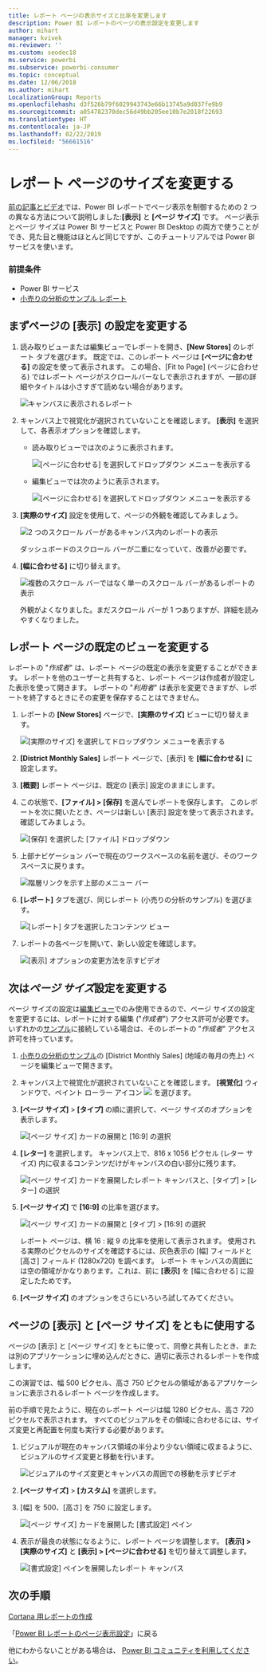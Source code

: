 ```yaml
---
title: レポート ページの表示サイズと比率を変更します
description: Power BI レポートのページの表示設定を変更します
author: mihart
manager: kvivek
ms.reviewer: ''
ms.custom: seodec18
ms.service: powerbi
ms.subservice: powerbi-consumer
ms.topic: conceptual
ms.date: 12/06/2018
ms.author: mihart
LocalizationGroup: Reports
ms.openlocfilehash: d3f526b79f6029943743e66b13745a9d037fe9b9
ms.sourcegitcommit: a054782370dec56d49bb205ee10b7e2018f22693
ms.translationtype: HT
ms.contentlocale: ja-JP
ms.lasthandoff: 02/22/2019
ms.locfileid: "56661516"
---
```

# <a name="change-the-size-of-a-report-page"></a>レポート ページのサイズを変更する
[前の記事とビデオ](../power-bi-report-display-settings.md)では、Power BI レポートでページ表示を制御するための 2 つの異なる方法について説明しました:**[表示]** と **[ページ サイズ]** です。 ページ表示とページ サイズは Power BI サービスと Power BI Desktop の両方で使うことができ、見た目と機能はほとんど同じですが、このチュートリアルでは Power BI サービスを使います。

### <a name="prerequisites"></a>前提条件
- Power BI サービス   
- [小売りの分析のサンプル レポート](../sample-retail-analysis.md)

## <a name="first-lets-change-the-page-view-setting"></a>まずページの [表示] の設定を変更する

1. 読み取りビューまたは編集ビューでレポートを開き、**[New Stores]** のレポート タブを選びます。 既定では、このレポート ページは **[ページに合わせる]** の設定を使って表示されます。  この場合、\[Fit to Page] \(ページに合わせる) ではレポート ページがスクロールバーなしで表示されますが、一部の詳細やタイトルは小さすぎて読めない場合があります。

   ![キャンバスに表示されるレポート](media/end-user-report-view/pbi_fit_to_page.png)
2. キャンバス上で視覚化が選択されていないことを確認します。 **[表示]** を選択して、各表示オプションを確認します。

   * 読み取りビューでは次のように表示されます。

     ![[ページに合わせる] を選択してドロップダウン メニューを表示する](media/end-user-report-view/power-bi-page-view-menu-new.png)
   * 編集ビューでは次のように表示されます。

     ![[ページに合わせる] を選択してドロップダウン メニューを表示する](media/end-user-report-view/power-bi-view-editing-view.png)

3. **[実際のサイズ]** 設定を使用して、ページの外観を確認してみましょう。

   ![2 つのスクロール バーがあるキャンバス内のレポートの表示](media/end-user-report-view/power-bi-actal-size2.png)

   ダッシュボードのスクロール バーが二重になっていて、改善が必要です。
4. **[幅に合わせる]** に切り替えます。

   ![複数のスクロール バーではなく単一のスクロール バーがあるレポートの表示](media/end-user-report-view/pbi_fit_to_width.png)

   外観がよくなりました。まだスクロール バーが 1 つありますが、詳細を読みやすくなりました。

## <a name="change-the-default-view-for-a-report-page"></a>レポート ページの既定のビューを変更する
レポートの "*作成者*" は、レポート ページの既定の表示を変更することができます。 レポートを他のユーザーと共有すると、レポート ページは作成者が設定した表示を使って開きます。 レポートの "*利用者*" は表示を変更できますが、レポートを終了するときにその変更を保存することはできません。

1. レポートの **[New Stores]** ページで、**[実際のサイズ]** ビューに切り替えます。

   ![[実際のサイズ] を選択してドロップダウン メニューを表示する](media/end-user-report-view/power-bi-actual-size.png)

2. **[District Monthly Sales]** レポート ページで、[表示] を **[幅に合わせる]** に設定します。

3. **[概要]** レポート ページは、既定の [表示] 設定のままにします。

4. この状態で、**[ファイル] > [保存]** を選んでレポートを保存します。 このレポートを次に開いたとき、ページは新しい [表示] 設定を使って表示されます。 確認してみましょう。

   ![[保存] を選択した [ファイル] ドロップダウン](media/end-user-report-view/power-bi-save.png)
3. 上部ナビゲーション バーで現在のワークスペースの名前を選び、そのワークスペースに戻ります。  

   ![階層リンクを示す上部のメニュー バー](media/end-user-report-view/power-bi-my-workspace.png)
4. **[レポート]** タブを選び、同じレポート (小売りの分析のサンプル) を選びます。

    ![[レポート] タブを選択したコンテンツ ビュー](media/end-user-report-view/power-bi-new-report2.png)
5. レポートの各ページを開いて、新しい設定を確認します。

   ![[表示] オプションの変更方法を示すビデオ](media/end-user-report-view/power-bi-page-view.gif)

## <a name="now-lets-explore-the-page-size-setting"></a>次は*ページ サイズ*設定を変更する
ページ サイズの設定は[編集ビュー](../service-interact-with-a-report-in-editing-view.md)でのみ使用できるので、ページ サイズの設定を変更するには、レポートに対する編集 ("*作成者*") アクセス許可が必要です。 いずれかの[サンプル](../sample-datasets.md)に接続している場合は、そのレポートの "*作成者*" アクセス許可を持っています。

1. [小売りの分析のサンプル](../sample-retail-analysis.md)の \[District Monthly Sales] \(地域の毎月の売上) ページを編集ビューで開きます。
2. キャンバス上で視覚化が選択されていないことを確認します。  **[視覚化]** ウィンドウで、ペイント ローラー アイコン ![](media/end-user-report-view/power-bi-paintroller.png) を選びます。
3. **[ページ サイズ]** &gt; **[タイプ]** の順に選択して、ページ サイズのオプションを表示します。

   ![[ページ サイズ] カードの展開と [16:9] の選択](media/end-user-report-view/power-bi-page-size-menu-new.png)
4. **[レター]** を選択します。  キャンバス上で、816 x 1056 ピクセル (レター サイズ) 内に収まるコンテンツだけがキャンバスの白い部分に残ります。

   ![[ページ サイズ] カードを展開したレポート キャンバスと、[タイプ] > [レター] の選択](media/end-user-report-view/power-bi-letter-new.png)
5. **[ページ サイズ]** で **[16:9]** の比率を選びます。

   ![[ページ サイズ] カードの展開と [タイプ] > [16:9] の選択](media/end-user-report-view/power-bi-16-to-9-new.png)

   レポート ページは、横 16 : 縦 9 の比率を使用して表示されます。 使用される実際のピクセルのサイズを確認するには、灰色表示の [幅] フィールドと [高さ] フィールド (1280x720) を調べます。 レポート キャンバスの周囲には空の領域がかなりあります。これは、前に **[表示]** を [幅に合わせる] に設定したためです。
7. **[ページ サイズ]** のオプションをさらにいろいろ試してみてください。

## <a name="use-page-view-and-page-size-together"></a>ページの [表示] と [ページ サイズ] をともに使用する
ページの [表示] と [ページ サイズ] をともに使って、同僚と共有したとき、または別のアプリケーションに埋め込んだときに、適切に表示されるレポートを作成します。

この演習では、幅 500 ピクセル、高さ 750 ピクセルの領域があるアプリケーションに表示されるレポート ページを作成します。

前の手順で見たように、現在のレポート ページは幅 1280 ピクセル、高さ 720 ピクセルで表示されます。 すべてのビジュアルをその領域に合わせるには、サイズ変更と再配置を何度も実行する必要があります。

1. ビジュアルが現在のキャンバス領域の半分より少ない領域に収まるように、ビジュアルのサイズ変更と移動を行います。

    ![ビジュアルのサイズ変更とキャンバスの周囲での移動を示すビデオ](media/end-user-report-view/power-bi-custom-view.gif)
2. **[ページ サイズ]** &gt; **[カスタム]** を選択します。
3. [幅] を 500、[高さ] を 750 に設定します。

    ![[ページ サイズ] カードを展開した [書式設定] ペイン](media/end-user-report-view/power-bi-custom-new.png)
4. 表示が最良の状態になるように、レポート ページを調整します。 **[表示] > [実際のサイズ]** と **[表示] > [ページに合わせる]** を切り替えて調整します。

    ![[書式設定] ペインを展開したレポート キャンバス](media/end-user-report-view/power-bi-final-new.png)

## <a name="next-steps"></a>次の手順
[Cortana 用レポートの作成](../service-cortana-answer-cards.md)

「[Power BI レポートのページ表示設定](../power-bi-report-display-settings.md)」に戻る

他にわからないことがある場合は、 [Power BI コミュニティを利用してください](http://community.powerbi.com/)。
